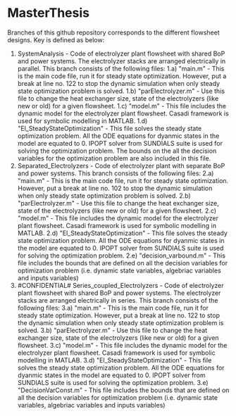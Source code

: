 # MasterThesis
Branches of this github repository corresponds to the different flowsheet designs. Key is defined as below:
1.	SystemAnalysis - Code of electrolyzer plant flowsheet with shared BoP and power systems. The electrolyzer stacks are arranged electrically in parallel. This branch consists of the following files: 1.a) "main.m" - This is the main code file, run it for steady state optimization. However, put a break at line no. 122 to stop the dynamic simulation when only steady state optimization problem is solved. 1.b) "parElectrolyzer.m" - Use this file to change the heat exchanger size, state of the electrolyzers (like new or old) for a given flowsheet. 1.c) "model.m" - This file includes the dynamic model for the electrolyzer plant flowsheet. Casadi framework is used for symbolic modelling in MATLAB. 1.d) "El_SteadyStateOptimization" - This file solves the steady state optimization problem. All the ODE equations for dyanmic states in the model are equated to 0. IPOPT solver from SUNDIALS suite is used for solving the optimization problem. The bounds on the all the decision variables for the optimization problem are also included in this file.
2.	Separated_Electrolyzers - Code of electrolyzer plant with separate BoP and power systems. This branch consists of the following files: 2.a) "main.m" - This is the main code file, run it for steady state optimization. However, put a break at line no. 102 to stop the dynamic simulation when only steady state optimization problem is solved. 2.b) "parElectrolyzer.m" - Use this file to change the heat exchanger size, state of the electrolyzers (like new or old) for a given flowsheet. 2.c) "model.m" - This file includes the dynamic model for the electrolyzer plant flowsheet. Casadi framework is used for symbolic modelling in MATLAB. 2.d) "El_SteadyStateOptimization" - This file solves the steady state optimization problem. All the ODE equations for dyanmic states in the model are equated to 0. IPOPT solver from SUNDIALS suite is used for solving the optimization problem. 2.e) "decision_varbound.m" - This file includes the bounds that are defined on all the decision variables for optimization problem (i.e. dynamic state variables, algebriac variables and inputs variables)
3.	#CONFIDENTIAL# Series_coupled_Electrolyzers - Code of electrolyzer plant flowsheet with shared BoP and power systems. The electrolyzer stacks are arranged electrically in series. This branch consists of the following files: 3.a) "main.m" - This is the main code file, run it for steady state optimization. However, put a break at line no. 122 to stop the dynamic simulation when only steady state optimization problem is solved. 3.b) "parElectrolyzer.m" - Use this file to change the heat exchanger size, state of the electrolyzers (like new or old) for a given flowsheet. 3.c) "model.m" - This file includes the dynamic model for the electrolyzer plant flowsheet. Casadi framework is used for symbolic modelling in MATLAB. 3.d) "El_SteadyStateOptimization" - This file solves the steady state optimization problem. All the ODE equations for dyanmic states in the model are equated to 0. IPOPT solver from SUNDIALS suite is used for solving the optimization problem. 3.e) "DecisionVarConst.m" - This file includes the bounds that are defined on all the decision variables for optimization problem (i.e. dynamic state variables, algebriac variables and inputs variables)


